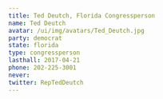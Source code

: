 ```yaml
---
title: Ted Deutch, Florida Congressperson
name: Ted Deutch
avatar: /ui/img/avatars/Ted_Deutch.jpg
party: democrat
state: florida
type: congressperson
lasthall: 2017-04-21
phone: 202-225-3001
never: 
twitter: RepTedDeutch
---
```

